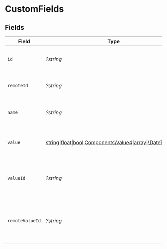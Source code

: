 # CustomFields


## Fields

| Field                                                                                                    | Type                                                                                                     | Required                                                                                                 | Description                                                                                              | Example                                                                                                  |
| -------------------------------------------------------------------------------------------------------- | -------------------------------------------------------------------------------------------------------- | -------------------------------------------------------------------------------------------------------- | -------------------------------------------------------------------------------------------------------- | -------------------------------------------------------------------------------------------------------- |
| `id`                                                                                                     | *?string*                                                                                                | :heavy_minus_sign:                                                                                       | Unique identifier                                                                                        | 8187e5da-dc77-475e-9949-af0f1fa4e4e3                                                                     |
| `remoteId`                                                                                               | *?string*                                                                                                | :heavy_minus_sign:                                                                                       | Provider's unique identifier                                                                             | 8187e5da-dc77-475e-9949-af0f1fa4e4e3                                                                     |
| `name`                                                                                                   | *?string*                                                                                                | :heavy_minus_sign:                                                                                       | The name of the custom field.                                                                            | Training Completion Status                                                                               |
| `value`                                                                                                  | [string\|float\|bool\|Components\Value4\|array\|\DateTime\|null](../../Models/Components/CustomFieldsValue.md) | :heavy_minus_sign:                                                                                       | The value associated with the custom field.                                                              | Completed                                                                                                |
| `valueId`                                                                                                | *?string*                                                                                                | :heavy_minus_sign:                                                                                       | The unique identifier for the value of the custom field.                                                 | value_456                                                                                                |
| `remoteValueId`                                                                                          | *?string*                                                                                                | :heavy_minus_sign:                                                                                       | Provider's unique identifier for the value of the custom field.                                          | e3cb75bf-aa84-466e-a6c1-b8322b257a48                                                                     |
